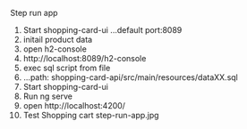 Step run app
1. Start shopping-card-ui ...default port:8089
2. initail product data
3. open h2-console
4. http://localhost:8089/h2-console
5. exec sql script from file
6. ...path: shopping-card-api/src/main/resources/dataXX.sql
7. Start shopping-card-ui
8. Run ng serve
9. open http://localhost:4200/
10. Test Shopping cart
step-run-app.jpg
